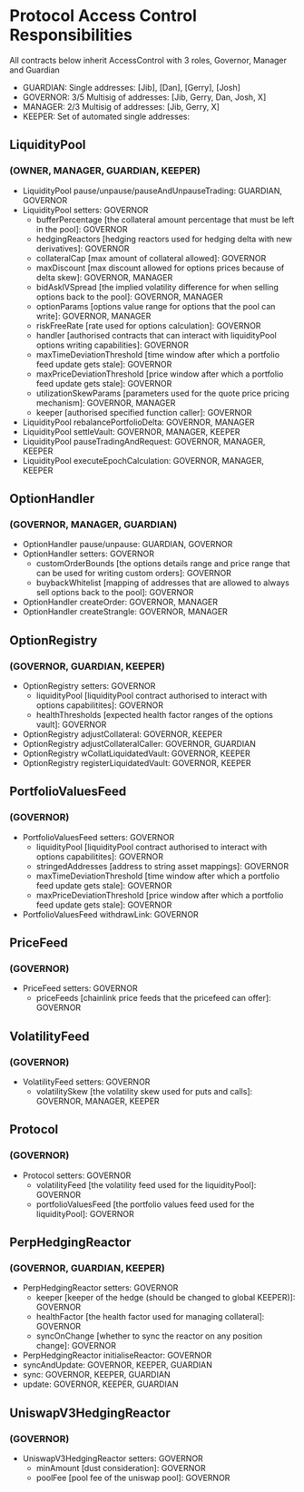 # Protocol Access Control Responsibilities

All contracts below inherit AccessControl with 3 roles, Governor, Manager and Guardian

- GUARDIAN: Single addresses: [Jib], [Dan], [Gerry], [Josh]
- GOVERNOR: 3/5 Multisig of addresses: [Jib, Gerry, Dan, Josh, X]
- MANAGER: 2/3 Multisig of addresses: [Jib, Gerry, X]
- KEEPER: Set of automated single addresses:

## LiquidityPool 
### (OWNER, MANAGER, GUARDIAN, KEEPER)

- LiquidityPool pause/unpause/pauseAndUnpauseTrading: GUARDIAN, GOVERNOR
- LiquidityPool setters: GOVERNOR
    - bufferPercentage [the collateral amount percentage that must be left in the pool]: GOVERNOR
    - hedgingReactors [hedging reactors used for hedging delta with new derivatives]: GOVERNOR
    - collateralCap [max amount of collateral allowed]: GOVERNOR
    - maxDiscount [max discount allowed for options prices because of delta skew]: GOVERNOR, MANAGER
    - bidAskIVSpread [the implied volatility difference for when selling options back to the pool]: GOVERNOR, MANAGER
    - optionParams [options value range for options that the pool can write]: GOVERNOR, MANAGER
    - riskFreeRate [rate used for options calculation]: GOVERNOR
    - handler [authorised contracts that can interact with liquidityPool options writing capabilities]: GOVERNOR
    - maxTimeDeviationThreshold [time window after which a portfolio feed update gets stale]: GOVERNOR
    - maxPriceDeviationThreshold [price window after which a portfolio feed update gets stale]: GOVERNOR
    - utilizationSkewParams [parameters used for the quote price pricing mechanism]: GOVERNOR, MANAGER
    - keeper [authorised specified function caller]: GOVERNOR
- LiquidityPool rebalancePortfolioDelta: GOVERNOR, MANAGER
- LiquidityPool settleVault: GOVERNOR, MANAGER, KEEPER 
- LiquidityPool pauseTradingAndRequest: GOVERNOR, MANAGER, KEEPER
- LiquidityPool executeEpochCalculation: GOVERNOR, MANAGER, KEEPER


## OptionHandler
### (GOVERNOR, MANAGER, GUARDIAN)

- OptionHandler pause/unpause: GUARDIAN, GOVERNOR
- OptionHandler setters: GOVERNOR
    - customOrderBounds [the options details range and price range that can be used for writing custom orders]: GOVERNOR
    - buybackWhitelist [mapping of addresses that are allowed to always sell options back to the pool]: GOVERNOR
- OptionHandler createOrder: GOVERNOR, MANAGER
- OptionHandler createStrangle: GOVERNOR, MANAGER

## OptionRegistry
### (GOVERNOR, GUARDIAN, KEEPER)

- OptionRegistry setters: GOVERNOR
    - liquidityPool [liquidityPool contract authorised to interact with options capabilitites]: GOVERNOR
    - healthThresholds [expected health factor ranges of the options vault]: GOVERNOR
- OptionRegistry adjustCollateral: GOVERNOR, KEEPER
- OptionRegistry adjustCollateralCaller: GOVERNOR, GUARDIAN
- OptionRegistry wCollatLiquidatedVault: GOVERNOR, KEEPER
- OptionRegistry registerLiquidatedVault: GOVERNOR, KEEPER

## PortfolioValuesFeed
### (GOVERNOR)

- PortfolioValuesFeed setters: GOVERNOR
    - liquidityPool [liquidityPool contract authorised to interact with options capabilitites]: GOVERNOR
    - stringedAddresses [address to string asset mappings]: GOVERNOR
    - maxTimeDeviationThreshold [time window after which a portfolio feed update gets stale]: GOVERNOR
    - maxPriceDeviationThreshold [price window after which a portfolio feed update gets stale]: GOVERNOR
- PortfolioValuesFeed withdrawLink: GOVERNOR

## PriceFeed
### (GOVERNOR)

- PriceFeed setters: GOVERNOR
    - priceFeeds [chainlink price feeds that the pricefeed can offer]: GOVERNOR


## VolatilityFeed
### (GOVERNOR)

- VolatilityFeed setters: GOVERNOR
    - volatilitySkew [the volatility skew used for puts and calls]: GOVERNOR, MANAGER, KEEPER

## Protocol
### (GOVERNOR)

- Protocol setters: GOVERNOR
    - volatilityFeed [the volatility feed used for the liquidityPool]: GOVERNOR
    - portfolioValuesFeed [the portfolio values feed used for the liquidityPool]: GOVERNOR

## PerpHedgingReactor
### (GOVERNOR, GUARDIAN, KEEPER)

- PerpHedgingReactor setters: GOVERNOR
    - keeper [keeper of the hedge (should be changed to global KEEPER)]: GOVERNOR
    - healthFactor [the health factor used for managing collateral]: GOVERNOR
    - syncOnChange [whether to sync the reactor on any position change]: GOVERNOR
- PerpHedgingReactor initialiseReactor: GOVERNOR
- syncAndUpdate: GOVERNOR, KEEPER, GUARDIAN
- sync: GOVERNOR, KEEPER, GUARDIAN
- update: GOVERNOR, KEEPER, GUARDIAN

## UniswapV3HedgingReactor
### (GOVERNOR)

- UniswapV3HedgingReactor setters: GOVERNOR
    - minAmount [dust consideration]: GOVERNOR
    - poolFee [pool fee of the uniswap pool]: GOVERNOR